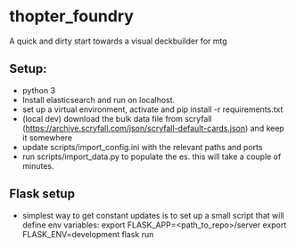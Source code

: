 # thopter_foundry

A quick and dirty start towards a visual deckbuilder for mtg

## Setup:
 * python 3
 * Install elasticsearch and run on localhost.
 * set up a virtual environment, activate and pip install -r requirements.txt
 * (local dev) download the bulk data file from scryfall (https://archive.scryfall.com/json/scryfall-default-cards.json) and keep it somewhere
 * update scripts/import_config.ini with the relevant paths and ports
 * run scripts/import_data.py to populate the es. this will take a couple of minutes.

## Flask setup
 * simplest way to get constant updates is to set up a small script that will define env variables: 
export FLASK_APP=<path_to_repo>/server
export FLASK_ENV=development
flask run